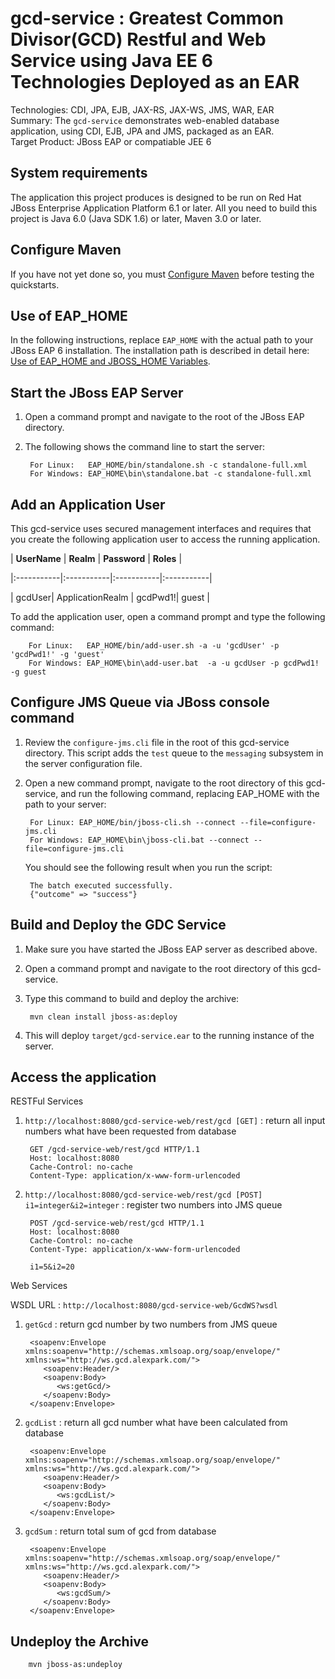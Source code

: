 gcd-service : Greatest Common Divisor(GCD) Restful and Web Service using Java EE 6 Technologies Deployed as an EAR
==============================================================================================
Technologies: CDI, JPA, EJB, JAX-RS, JAX-WS, JMS, WAR, EAR  
Summary: The `gcd-service` demonstrates web-enabled database application, using CDI, EJB, JPA and JMS, packaged as an EAR.   
Target Product: JBoss EAP or compatiable JEE 6


System requirements
-------------------

The application this project produces is designed to be run on Red Hat JBoss Enterprise Application Platform 6.1 or later. 
All you need to build this project is Java 6.0 (Java SDK 1.6) or later, Maven 3.0 or later.

Configure Maven
---------------
If you have not yet done so, you must [Configure Maven](https://github.com/jboss-developer/jboss-developer-shared-resources/blob/master/guides/CONFIGURE_MAVEN.md#configure-maven-to-build-and-deploy-the-quickstarts) before testing the quickstarts.

Use of EAP_HOME
---------------

In the following instructions, replace `EAP_HOME` with the actual path to your JBoss EAP 6 installation. The installation path is described in detail here: [Use of EAP_HOME and JBOSS_HOME Variables](https://github.com/jboss-developer/jboss-developer-shared-resources/blob/master/guides/USE_OF_EAP_HOME.md#use-of-eap_home-and-jboss_home-variables).

Start the JBoss EAP Server
-------------------------

1. Open a command prompt and navigate to the root of the JBoss EAP directory.
2. The following shows the command line to start the server:

        For Linux:   EAP_HOME/bin/standalone.sh -c standalone-full.xml
        For Windows: EAP_HOME\bin\standalone.bat -c standalone-full.xml

Add an Application User
----------------

This gcd-service uses secured management interfaces and requires that you create the following application user to access the running application. 

| **UserName** | **Realm** | **Password** | **Roles** |

|:-----------|:-----------|:-----------|:-----------|

| gcdUser| ApplicationRealm | gcdPwd1!| guest |

To add the application user, open a command prompt and type the following command:

        For Linux:   EAP_HOME/bin/add-user.sh -a -u 'gcdUser' -p 'gcdPwd1!' -g 'guest'
        For Windows: EAP_HOME\bin\add-user.bat  -a -u gcdUser -p gcdPwd1! -g guest


Configure JMS Queue via JBoss console command
-------------------------
1. Review the `configure-jms.cli` file in the root of this gcd-service directory. This script adds the `test` queue to the `messaging` subsystem in the server configuration file.

2. Open a new command prompt, navigate to the root directory of this gcd-service, and run the following command, replacing EAP_HOME with the path to your server:

        For Linux: EAP_HOME/bin/jboss-cli.sh --connect --file=configure-jms.cli 
        For Windows: EAP_HOME\bin\jboss-cli.bat --connect --file=configure-jms.cli 
   You should see the following result when you run the script:

        The batch executed successfully.
        {"outcome" => "success"}


Build and Deploy the GDC Service
-------------------------
1. Make sure you have started the JBoss EAP server as described above.
2. Open a command prompt and navigate to the root directory of this gcd-service.
3. Type this command to build and deploy the archive:

        mvn clean install jboss-as:deploy

4. This will deploy `target/gcd-service.ear` to the running instance of the server.


Access the application 
---------------------
RESTFul Services

1. `http://localhost:8080/gcd-service-web/rest/gcd [GET]` : return all input numbers what have been requested from database

        GET /gcd-service-web/rest/gcd HTTP/1.1
        Host: localhost:8080
        Cache-Control: no-cache
        Content-Type: application/x-www-form-urlencoded

2. `http://localhost:8080/gcd-service-web/rest/gcd [POST] i1=integer&i2=integer` : register two numbers into JMS queue

        POST /gcd-service-web/rest/gcd HTTP/1.1
        Host: localhost:8080
        Cache-Control: no-cache
        Content-Type: application/x-www-form-urlencoded
        
        i1=5&i2=20

Web Services

WSDL URL : `http://localhost:8080/gcd-service-web/GcdWS?wsdl`

1. `getGcd`  : return gcd number by two numbers from JMS queue

        <soapenv:Envelope xmlns:soapenv="http://schemas.xmlsoap.org/soap/envelope/" xmlns:ws="http://ws.gcd.alexpark.com/">
           <soapenv:Header/>
           <soapenv:Body>
              <ws:getGcd/>
           </soapenv:Body>
        </soapenv:Envelope>

2. `gcdList` : return all gcd number what have been calculated from database

        <soapenv:Envelope xmlns:soapenv="http://schemas.xmlsoap.org/soap/envelope/" xmlns:ws="http://ws.gcd.alexpark.com/">
           <soapenv:Header/>
           <soapenv:Body>
              <ws:gcdList/>
           </soapenv:Body>
        </soapenv:Envelope>

3. `gcdSum`  : return total sum of gcd from database

        <soapenv:Envelope xmlns:soapenv="http://schemas.xmlsoap.org/soap/envelope/" xmlns:ws="http://ws.gcd.alexpark.com/">
           <soapenv:Header/>
           <soapenv:Body>
              <ws:gcdSum/>
           </soapenv:Body>
        </soapenv:Envelope>

Undeploy the Archive
--------------------

        mvn jboss-as:undeploy

